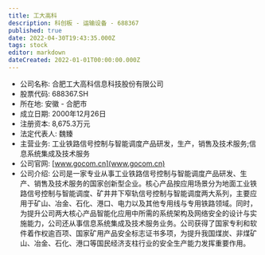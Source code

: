 ```yaml
---
title: 工大高科
description: 科创板 - 运输设备 - 688367
published: true
date: 2022-04-30T19:43:35.000Z
tags: stock
editor: markdown
dateCreated: 2022-01-01T00:00:00.000Z
---
```


- 公司名称: 合肥工大高科信息科技股份有限公司
- 股票代码: 688367.SH
- 所在地: 安徽 - 合肥市
- 成立日期: 2000年12月26日
- 注册资本: 8,675.3万元
- 法定代表人: 魏臻
- 主营业务: 工业铁路信号控制与智能调度产品研发，生产，销售及技术服务;信息系统集成及技术服务
- 公司官网: [www.gocom.cn](www.gocom.cn)
- 公司介绍: 公司是一家专业从事工业铁路信号控制与智能调度产品研发、生产、销售及技术服务的国家创新型企业。核心产品按应用场景分为地面工业铁路信号控制与智能调度、矿井井下窄轨信号控制与智能调度两大系列，主要应用于矿山、冶金、石化、港口、电力以及其他专用线与专用铁路领域。同时，为提升公司两大核心产品智能化应用中所需的系统架构及网络安全的设计与实施能力，公司还从事信息系统集成及技术服务业务。公司获得了国家专利和软件着作权逾百项、国家矿用产品安全标志证书多项，为提升我国煤炭、非煤矿山、冶金、石化、港口等国民经济支柱行业的安全生产能力发挥重要作用。


